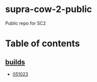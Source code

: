 # supra-cow-2-public
 Public repo for SC2

# Table of contents
## [builds](/rewrite/builds)
- [051023](/rewrite/builds/051023)